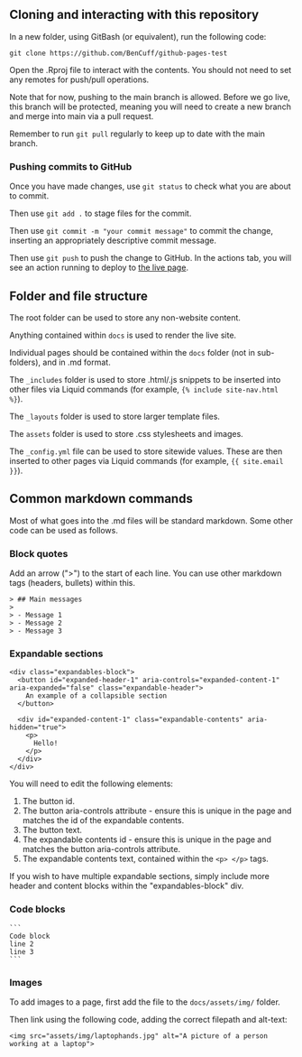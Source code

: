 ## Cloning and interacting with this repository

In a new folder, using GitBash (or equivalent), run the following code:
```
git clone https://github.com/BenCuff/github-pages-test
```

Open the .Rproj file to interact with the contents. You should not need to set any remotes for push/pull operations.

Note that for now, pushing to the main branch is allowed. Before we go live, this branch will be protected, meaning you will need to create a new branch and merge into main via a pull request. 

Remember to run `git pull` regularly to keep up to date with the main branch. 


### Pushing commits to GitHub

Once you have made changes, use `git status` to check what you are about to commit. 

Then use `git add .` to stage files for the commit. 

Then use `git commit -m "your commit message"` to commit the change, inserting an appropriately descriptive commit message. 

Then use `git push` to push the change to GitHub. In the actions tab, you will see an action running to deploy to [the live page](https://bencuff.github.io/github-pages-test/).


## Folder and file structure
The root folder can be used to store any non-website content. 

Anything contained within `docs` is used to render the live site. 

Individual pages should be contained within the `docs` folder (not in sub-folders), and in .md format. 

The `_includes` folder is used to store .html/.js snippets to be inserted into other files via Liquid commands (for example, `{% include site-nav.html %}`).

The `_layouts` folder is used to store larger template files. 

The `assets` folder is used to store .css stylesheets and images. 

The `_config.yml` file can be used to store sitewide values. These are then inserted to other pages via Liquid commands (for example, `{{ site.email }}`). 

## Common markdown commands
Most of what goes into the .md files will be standard markdown. Some other code can be used as follows.

### Block quotes

Add an arrow (">") to the start of each line. You can use other markdown tags (headers, bullets) within this. 

```
> ## Main messages
>
> - Message 1
> - Message 2
> - Message 3
```

### Expandable sections
```
<div class="expandables-block">
  <button id="expanded-header-1" aria-controls="expanded-content-1" aria-expanded="false" class="expandable-header">
    An example of a collapsible section
  </button>
  
  <div id="expanded-content-1" class="expandable-contents" aria-hidden="true">
    <p>
      Hello!
    </p>
  </div>
</div>
```

You will need to edit the following elements: 
1. The button id.
2. The button aria-controls attribute - ensure this is unique in the page and matches the id of the expandable contents.
3. The button text.
4. The expandable contents id - ensure this is unique in the page and matches the button aria-controls attribute.
5. The expandable contents text, contained within the `<p> </p>` tags.

If you wish to have multiple expandable sections, simply include more header and content blocks within the "expandables-block" div.

### Code blocks
````
```
Code block
line 2
line 3
```
````


### Images

To add images to a page, first add the file to the `docs/assets/img/` folder.

Then link using the following code, adding the correct filepath and alt-text:

`<img src="assets/img/laptophands.jpg" alt="A picture of a person working at a laptop">`